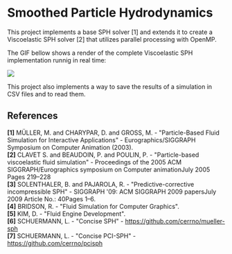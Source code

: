# Smoothed Particle Hydrodynamics

This project implements a base SPH solver [1] and extends it to create a Viscoelastic SPH solver [2] that utilizes parallel processing with OpenMP.

The GIF bellow shows a render of the complete Viscoelastic SPH implementation runnig in real time:

![](/media/VSPH.gif)

This project also implements a way to save the results of a simulation in CSV files and to read them.

## References

**[1]** MÜLLER, M. and CHARYPAR, D. and GROSS, M. - "Particle-Based Fluid Simulation for Interactive Applications" - Eurographics/SIGGRAPH Symposium on Computer Animation (2003). <br>
**[2]** CLAVET S. and BEAUDOIN, P. and POULIN, P. - "Particle-based viscoelastic fluid simulation" - Proceedings of the 2005 ACM SIGGRAPH/Eurographics symposium on Computer animationJuly 2005 Pages 219–228 <br>
**[3]** SOLENTHALER, B. and PAJAROLA, R. - "Predictive-corrective incompressible SPH" - SIGGRAPH '09: ACM SIGGRAPH 2009 papersJuly 2009 Article No.: 40Pages 1–6. <br>
**[4]** BRIDSON, R. - "Fluid Simulation for Computer Graphics". <br>
**[5]** KIM, D. - "Fluid Engine Development". <br>
**[6]** SCHUERMANN, L. - "Concise SPH" - https://github.com/cerrno/mueller-sph <br>
**[7]** SCHUERMANN, L. - "Concise PCI-SPH" - https://github.com/cerrno/pcisph <br>